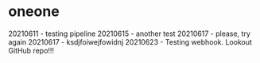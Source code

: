 # oneone

20210611 - testing pipeline
20210615 - another test
20210617 - please, try again
20210617 - ksdjfoiwejfowidnj
20210623 - Testing webhook. Lookout GitHub repo!!!
